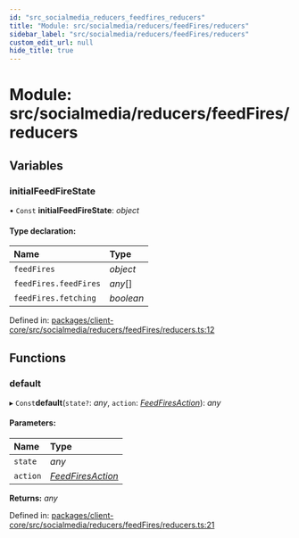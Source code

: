 ```yaml
---
id: "src_socialmedia_reducers_feedfires_reducers"
title: "Module: src/socialmedia/reducers/feedFires/reducers"
sidebar_label: "src/socialmedia/reducers/feedFires/reducers"
custom_edit_url: null
hide_title: true
---
```


# Module: src/socialmedia/reducers/feedFires/reducers

## Variables

### initialFeedFireState

• `Const` **initialFeedFireState**: *object*

#### Type declaration:

| Name | Type |
| :------ | :------ |
| `feedFires` | *object* |
| `feedFires.feedFires` | *any*[] |
| `feedFires.fetching` | *boolean* |

Defined in: [packages/client-core/src/socialmedia/reducers/feedFires/reducers.ts:12](https://github.com/xr3ngine/xr3ngine/blob/7e8e151f1/packages/client-core/src/socialmedia/reducers/feedFires/reducers.ts#L12)

## Functions

### default

▸ `Const`**default**(`state?`: *any*, `action`: [*FeedFiresAction*](src_socialmedia_reducers_feedfires_actions.md#feedfiresaction)): *any*

#### Parameters:

| Name | Type |
| :------ | :------ |
| `state` | *any* |
| `action` | [*FeedFiresAction*](src_socialmedia_reducers_feedfires_actions.md#feedfiresaction) |

**Returns:** *any*

Defined in: [packages/client-core/src/socialmedia/reducers/feedFires/reducers.ts:21](https://github.com/xr3ngine/xr3ngine/blob/7e8e151f1/packages/client-core/src/socialmedia/reducers/feedFires/reducers.ts#L21)
